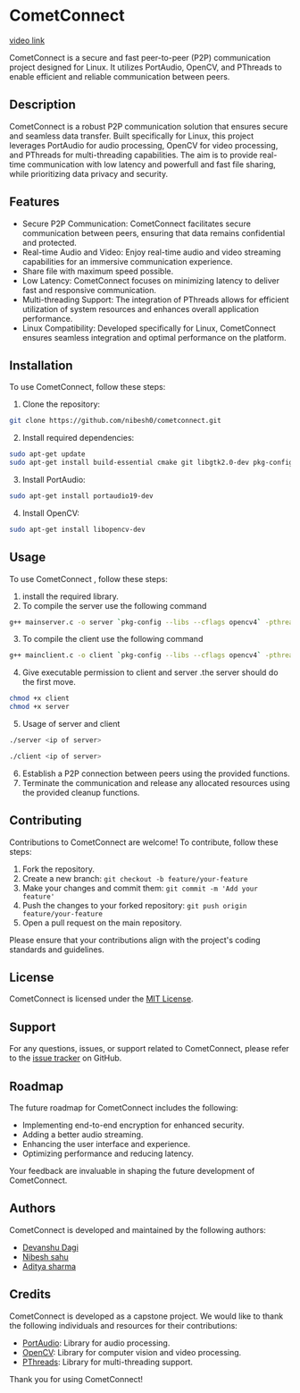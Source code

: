 # CometConnect
[video link](https://drive.google.com/drive/folders/1K-3gOTwGNQXIot2M5lZn6QccNHQ-eTnn)

CometConnect is a secure and fast peer-to-peer (P2P) communication project designed for Linux. It utilizes PortAudio, OpenCV, and PThreads to enable efficient and reliable communication between peers.

## Description

CometConnect is a robust P2P communication solution that ensures secure and seamless data transfer. Built specifically for Linux, this project leverages PortAudio for audio processing, OpenCV for video processing, and PThreads for multi-threading capabilities. The aim is to provide real-time communication with low latency and powerfull and fast file sharing, while prioritizing data privacy and security.

## Features

- Secure P2P Communication: CometConnect facilitates secure communication between peers, ensuring that data remains confidential and protected.
- Real-time Audio and Video: Enjoy real-time audio and video streaming capabilities for an immersive communication experience.
- Share file with maximum speed possible.
- Low Latency: CometConnect focuses on minimizing latency to deliver fast and responsive communication.
- Multi-threading Support: The integration of PThreads allows for efficient utilization of system resources and enhances overall application performance.
- Linux Compatibility: Developed specifically for Linux, CometConnect ensures seamless integration and optimal performance on the platform.

## Installation

To use CometConnect, follow these steps:

1. Clone the repository:
```bash
git clone https://github.com/nibesh0/cometconnect.git
```
2. Install required dependencies:
```bash
sudo apt-get update
sudo apt-get install build-essential cmake git libgtk2.0-dev pkg-config libavcodec-dev libavformat-dev libswscale-dev
```
3. Install PortAudio:
```bash
sudo apt-get install portaudio19-dev
```
4. Install OpenCV:
```bash
sudo apt-get install libopencv-dev
```

## Usage

To use CometConnect , follow these steps:

1. install the required library.
2. To compile the server use the following command
```bash
g++ mainserver.c -o server `pkg-config --libs --cflags opencv4` -pthread -lportaudio
```
3. To compile the client use the following command
```bash
g++ mainclient.c -o client `pkg-config --libs --cflags opencv4` -pthread -lportaudio
```
4. Give executable permission to client and server .the server should do the first move.
```bash
chmod +x client
chmod +x server
```
5. Usage of server and client
```bash 
./server <ip of server>
```
```bash
./client <ip of server>
```
6. Establish a P2P connection between peers using the provided functions.
7. Terminate the communication and release any allocated resources using the provided cleanup functions.



## Contributing

Contributions to CometConnect are welcome! To contribute, follow these steps:

1. Fork the repository.
2. Create a new branch: `git checkout -b feature/your-feature`
3. Make your changes and commit them: `git commit -m 'Add your feature'`
4. Push the changes to your forked repository: `git push origin feature/your-feature`
5. Open a pull request on the main repository.

Please ensure that your contributions align with the project's coding standards and guidelines.

## License

CometConnect is licensed under the [MIT License](https://opensource.org/licenses/MIT).

## Support

For any questions, issues, or support related to CometConnect, please refer to the [issue tracker](https://github.com/nibesh0/cometconnect/issues) on GitHub.

## Roadmap

The future roadmap for CometConnect includes the following:

- Implementing end-to-end encryption for enhanced security.
- Adding a better audio streaming.
- Enhancing the user interface and experience.
- Optimizing performance and reducing latency.

Your feedback are invaluable in shaping the future development of CometConnect.

## Authors

CometConnect is developed and maintained by the following authors:

- [Devanshu Dagi](https://github.com/DevanshuDangi)
- [Nibesh sahu](https://github.com/nibesh0)
- [Aditya sharma](https://github.com/)

## Credits

CometConnect is developed as a capstone project. We would like to thank the following individuals and resources for their contributions:
- [PortAudio](https://www.portaudio.com): Library for audio processing.
- [OpenCV](https://opencv.org): Library for computer vision and video processing.
- [PThreads](https://en.wikipedia.org/wiki/POSIX_Threads): Library for multi-threading support.

Thank you for using CometConnect!


